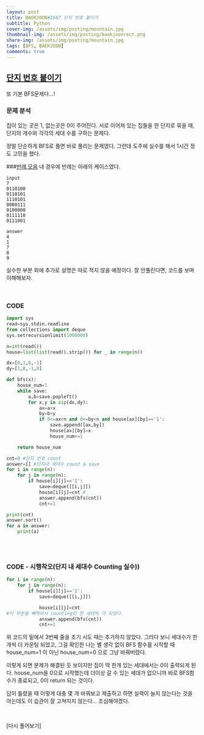 ```yaml
---
layout: post
title: BAEKJOON#2667 단지 번호 붙이기
subtitle: Python
cover-img: /assets/img/posting/mountain.jpg
thumbnail-img: /assets/img/posting/baekjoonrect.png
share-img: /assets/img/posting/mountain.jpg
tags: [BFS, BAEKJOON]
comments: true
---
```


## [단지 번호 붙이기](https://www.acmicpc.net/problem/2667)

또 기본 BFS문제다...!

### 문제 분석

집이 있는 곳은 1, 없는곳은 0이 주어진다. 서로 이어져 있는 집들을 한 단지로 묶을 때, 단지의 개수와 각각의 세대 수를 구하는 문제다.

정말 단순하게 BFS로 풀면 바로 풀리는 문제였다. 그런데 도주에 실수를 해서 1시간 정도 고민을 했다.

###[반례 모음](https://youseop.github.io/BOJ_TESTCASE/#/)
내 경우에 반례는 아래의 케이스였다.

```
input
7
0110100
0110101
1110101
0000111
0100000
0111110
0111001

answer
4
1
7
8
9
```

실수한 부분 외에 추가로 설명은 따로 적지 않을 예정이다.
잘 안풀린다면, 코드를 보며 이해해보자.

<br>

### CODE

```python
import sys
read=sys.stdin.readline
from collections import deque
sys.setrecursionlimit(1000000)

n=int(read())
house=list(list(read().strip()) for _ in range(n))

dx=[0,1,0,-1]
dy=[1,0,-1,0]

def bfs(x):
    house_num=1
    while save:
        a,b=save.popleft()
        for x,y in zip(dx,dy):
            ax=a+x
            by=b+y
            if 0<=ax<n and 0<=by<n and house[ax][by]=='1':
                save.append([ax,by])
                house[ax][by]=x
                house_num+=1

    return house_num

cnt=0 #단지 번호 count
answer=[] #단지내 세대수 count & save
for i in range(n):
    for j in range(n):
        if house[i][j]=='1':
            save=deque([[i,j]])
            house[i][j]=cnt #
            answer.append(bfs(cnt))
            cnt+=1

print(cnt)
answer.sort()
for a in answer:
    print(a)
```

<br>

<br>

### CODE - 시행착오(단지 내 세대수 Counting 실수))

```python
for i in range(n):
    for j in range(n):
        if house[i][j]=='1':
            save=deque([[i,j]])

            house[i][j]=cnt
#이 부분을 빼먹어서 counting이 한 세대씩 더 되었다.
            answer.append(bfs(cnt))
            cnt+=1
```

위 코드의 밑에서 3번째 줄을 초기 시도 때는 추가하지 않았다.
그러다 보니 세대수가 한개씩 더 카운팅 되었고, 그걸 확인한 나는 별 생각 없이
BFS 함수를 시작할 때
house_num=1 이 아닌
house_num=0 으로 그냥 바꿔버렸다.

이렇게 되면 문제가 해결된 듯 보이지만 집이 딱 한개 있는 세대에서는 0이 출력되게 된다.
house_num을 0으로 시작했는데 더이상 갈 수 있는 세대가 없으니까 바로 BFS함수가 종료되고, 0이 return 되는 것이다.

답이 틀렸을 때 이렇게 대충 몇 개 바꿔보고 제출하고 하면 실력이 늘지 않는다는 것을 아는데도 이 습관이 잘 고쳐지지 않는다... 조심해야겠다.

<br>

[다시 풀어보기]
<br>
<br>
